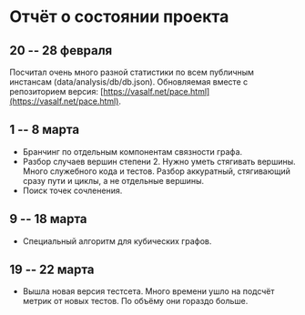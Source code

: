 # Отчёт о состоянии проекта

## 20 -- 28 февраля

Посчитал очень много разной статистики по всем публичным инстансам (data/analysis/db/db.json). Обновляемая вместе с репозиторием версия: [https://vasalf.net/pace.html](https://vasalf.net/pace.html).

## 1 -- 8 марта

* Бранчинг по отдельным компонентам связности графа.
* Разбор случаев вершин степени 2. Нужно уметь стягивать вершины. Много служебного кода и тестов. Разбор аккуратный, стягивающий сразу пути и циклы, а не отдельные вершины.
* Поиск точек сочленения.

## 9 -- 18 марта

* Специальный алгоритм для кубических графов.

## 19 -- 22 марта

* Вышла новая версия тестсета. Много времени ушло на подсчёт метрик от новых тестов. По объёму они гораздо больше.

